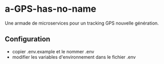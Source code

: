 # a-GPS-has-no-name
Une armade de microservices pour un tracking GPS nouvelle génération.

## Configuration
- copier .env.example et le nommer .env
- modifier les variables d'environnement dans le fichier .env